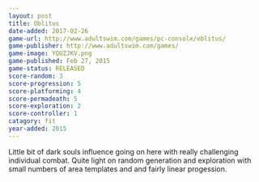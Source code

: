 ```yaml
---
layout: post
title: Oblitus
date-added: 2017-02-26
game-url: http://www.adultswim.com/games/pc-console/oblitus/
game-publisher: http://www.adultswim.com/games/
game-image: YQUZJKV.png
game-published: Feb 27, 2015
game-status: RELEASED
score-random: 3
score-progression: 5
score-platforming: 4
score-permadeath: 5
score-exploration: 2
score-controller: 1
catagory: fit
year-added: 2015
---
```


Little bit of dark souls influence going on here with really challenging individual combat.  Quite light on random generation and exploration with small numbers of area templates and and fairly linear progession.

